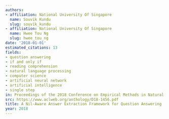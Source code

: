```yaml
---
authors:
- affiliation: National University Of Singapore
  name: Souvik Kundu
  slug: souvik_kundu
- affiliation: National University Of Singapore
  name: Hwee Tou Ng
  slug: hwee_tou_ng
date: '2018-01-01'
estimated_citations: 13
fields:
- question answering
- if and only if
- reading comprehension
- natural language processing
- computer science
- artificial neural network
- artificial intelligence
- single step
in: Proceedings of the 2018 Conference on Empirical Methods in Natural Language Processing
src: https://www.aclweb.org/anthology/D18-1456.pdf
title: A Nil-Aware Answer Extraction Framework for Question Answering
year: 2018
---
```


